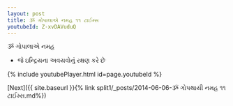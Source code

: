 ```yaml
---
layout: post
title: ૐ ગોપાલાએ નમહ ૧૧ ટાઈમ્સ
youtubeId: Z-xvDAVuduQ
---
```

 
 
 ૐ ગોપાલાએ નમહ  
 
 -  જે ઇન્દ્રિયના અવયવોનું રક્ષણ કરે છે 
 
  
 
  
 
 
 
 
 
 


{% include youtubePlayer.html id=page.youtubeId %}
 
[Next]({{ site.baseurl }}{% link  split1/_posts/2014-06-06-ૐ ગોપથાયી નમહ ૧૧ ટાઈમ્સ.md%})
 
